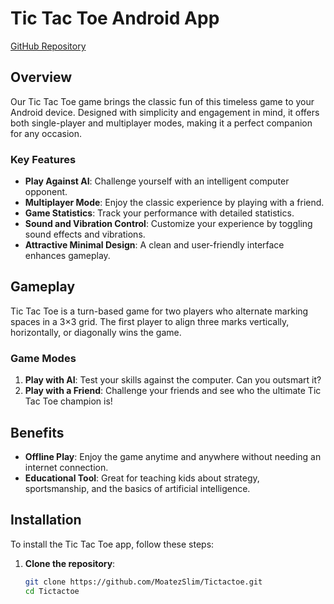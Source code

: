 # Tic Tac Toe Android App

[GitHub Repository](https://github.com/MoatezSlim)

## Overview

Our Tic Tac Toe game brings the classic fun of this timeless game to your Android device. Designed with simplicity and engagement in mind, it offers both single-player and multiplayer modes, making it a perfect companion for any occasion.

### Key Features

- **Play Against AI**: Challenge yourself with an intelligent computer opponent.
- **Multiplayer Mode**: Enjoy the classic experience by playing with a friend.
- **Game Statistics**: Track your performance with detailed statistics.
- **Sound and Vibration Control**: Customize your experience by toggling sound effects and vibrations.
- **Attractive Minimal Design**: A clean and user-friendly interface enhances gameplay.

## Gameplay

Tic Tac Toe is a turn-based game for two players who alternate marking spaces in a 3×3 grid. The first player to align three marks vertically, horizontally, or diagonally wins the game. 

### Game Modes

1. **Play with AI**: Test your skills against the computer. Can you outsmart it?
2. **Play with a Friend**: Challenge your friends and see who the ultimate Tic Tac Toe champion is!

## Benefits

- **Offline Play**: Enjoy the game anytime and anywhere without needing an internet connection.
- **Educational Tool**: Great for teaching kids about strategy, sportsmanship, and the basics of artificial intelligence.

## Installation

To install the Tic Tac Toe app, follow these steps:

1. **Clone the repository**:
   ```bash
   git clone https://github.com/MoatezSlim/Tictactoe.git
   cd Tictactoe